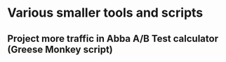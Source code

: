 # Various smaller tools and scripts

## Project more traffic in Abba A/B Test calculator (Greese Monkey script)

